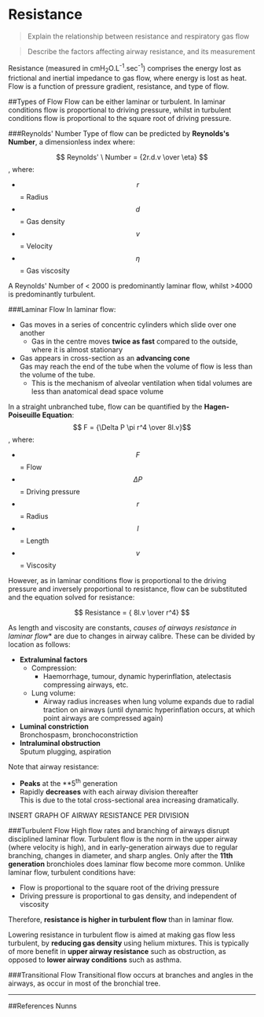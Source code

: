 # Resistance
> Explain the relationship between resistance and respiratory gas flow

<!--></!-->

> Describe the factors affecting airway resistance, and its measurement

Resistance (measured in cmH<sub>2</sub>O.L<sup>-1</sup>.sec<sup>-1</sup>) comprises the energy lost as frictional and inertial impedance to gas flow, where energy is lost as heat. Flow is a function of pressure gradient, resistance, and type of flow.

##Types of Flow
Flow can be either laminar or turbulent. In laminar conditions flow is proportional to driving pressure, whilst in turbulent conditions flow is proportional to the square root of driving pressure.

###Reynolds' Number
Type of flow can be predicted by **Reynolds's Number**, a dimensionless index where:

$$ Reynolds' \ Number = {2r.d.v \over \eta} $$, where:
* $$r$$ = Radius
* $$d$$ = Gas density
* $$v$$ = Velocity
* $$\eta$$ = Gas viscosity

A Reynolds' Number of < 2000 is predominantly laminar flow, whilst >4000 is predominantly turbulent.

###Laminar Flow
In laminar flow:
* Gas moves in a series of concentric cylinders which slide over one another  
  * Gas in the centre moves **twice as fast** compared to the outside, where it is almost stationary
* Gas appears in cross-section as an **advancing cone**  
Gas may reach the end of the tube when the volume of flow is less than the volume of the tube.
  * This is the mechanism of alveolar ventilation when tidal volumes are less than anatomical dead space volume


In a straight unbranched tube, flow can be quantified by the **Hagen-Poiseuille Equation**:  
$$ F = {\Delta P \pi r^4 \over 8l.v}$$, where:
* $$F$$ = Flow
* $$\Delta P$$ = Driving pressure
* $$r$$ = Radius
* $$l$$ = Length
* $$v$$ = Viscosity


However, as in laminar conditions flow is proportional to the driving pressure and inversely proportional to resistance, flow can be substituted and the equation solved for resistance:

$$ Resistance = { 8l.v \over r^4} $$

As length and viscosity are constants, *causes of airways resistance in laminar flow** are due to changes in airway calibre. These can be divided by location as follows:
* **Extraluminal factors**
  * Compression:
    * Haemorrhage, tumour, dynamic hyperinflation, atelectasis compressing airways, etc.
  * Lung volume:
    * Airway radius increases when lung volume expands due to radial traction on airways (until dynamic hyperinflation occurs, at which point airways are compressed again)
* **Luminal constriction**  
  Bronchospasm, bronchoconstriction
* **Intraluminal obstruction**  
  Sputum plugging, aspiration
  
Note that airway resistance:
* **Peaks** at the **5<sup>th</sup> generation
* Rapidly **decreases** with each airway division thereafter  
This is due to the total cross-sectional area increasing dramatically.

INSERT GRAPH OF AIRWAY RESISTANCE PER DIVISION

###Turbulent Flow
High flow rates and branching of airways disrupt disciplined laminar flow. Turbulent flow is the norm in the upper airway (where velocity is high), and in early-generation airways due to regular branching, changes in diameter, and sharp angles. Only after the **11th generation** bronchioles does laminar flow become more common. Unlike laminar flow, turbulent conditions have:
* Flow is proportional to the square root of the driving pressure
* Driving pressure is proportional to gas density, and independent of viscosity

Therefore, **resistance is higher in turbulent flow** than in laminar flow.

Lowering resistance in turbulent flow is aimed at making gas flow less turbulent, by **reducing gas density** using helium mixtures. This is typically of more benefit in **upper airway resistance** such as obstruction, as opposed to **lower airway conditions** such as asthma.

###Transitional Flow
Transitional flow occurs at branches and angles in the airways, as occur in most of the bronchial tree.

---
##References
Nunns
